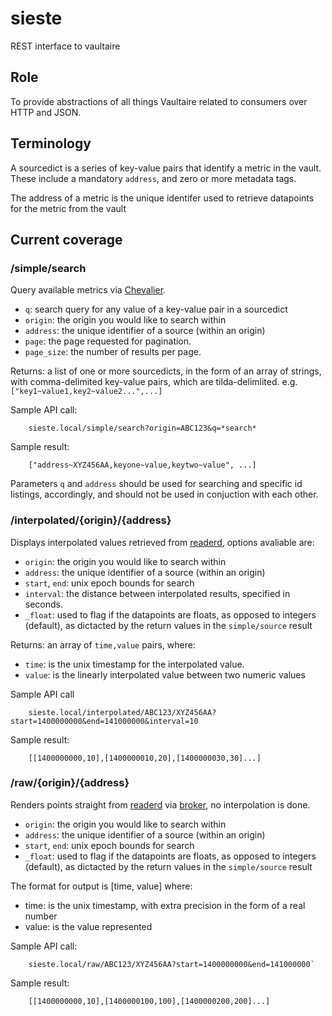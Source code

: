 sieste
======

REST interface to vaultaire

## Role
To provide abstractions of all things Vaultaire related to consumers over HTTP and JSON.


## Terminology

A sourcedict is a series of key-value pairs that identify a metric in the vault. These include a mandatory `address`, and zero or more metadata tags. 

The address of a metric is the unique identifer used to retrieve datapoints for the metric from the vault


## Current coverage

### /simple/search
Query available metrics via [Chevalier](https://github.com/anchor/chevalier).

* `q`: search query for any value of a key-value pair in a sourcedict
* `origin`: the origin you would like to search within
* `address`: the unique identifier of a source (within an origin)
* `page`: the page requested for pagination.
* `page_size`: the number of results per page.

Returns: a list of one or more sourcedicts, in the form of an array of strings, with comma-delimited key-value pairs, which are tilda-delimlited. e.g. `["key1~value1,key2~value2...",...]`

Sample API call: 

	    sieste.local/simple/search?origin=ABC123&q=*search* 

Sample result: 

	    ["address~XYZ456AA,keyone~value,keytwo~value", ...]

Parameters `q` and `address` should be used for searching and specific id listings, accordingly, and should not be used in conjuction with each other. 

### /interpolated/{origin}/{address}

Displays interpolated values retrieved from [readerd](https://github.com/anchor/vaultaire/blob/master/lib/Vaultaire/Reader.hs), options avaliable are:

* `origin`: the origin you would like to search within
* `address`: the unique identifier of a source (within an origin)
* `start`, `end`: unix epoch bounds for search
* `interval`: the distance between interpolated results, specified in seconds.
* `_float`: used to flag if the datapoints are floats, as opposed to integers (default), as dictacted by the return values in the `simple/source` result


Returns: an array of `time,value` pairs, where:

* `time`: is the unix timestamp for the interpolated value.
* `value`: is the linearly interpolated value between two numeric values
	
Sample API call

	    sieste.local/interpolated/ABC123/XYZ456AA?start=1400000000&end=141000000&interval=10

Sample result: 

	    [[1400000000,10],[1400000010,20],[1400000030,30]...]


### /raw/{origin}/{address}

Renders points straight from [readerd](https://github.com/anchor/vaultaire/blob/master/lib/Vaultaire/Reader.hs) via [broker](https://github.com/anchor/vaultaire/blob/master/lib/Vaultaire/Broker.hs), no interpolation is done.



* `origin`: the origin you would like to search within
* `address`: the unique identifier of a source (within an origin)
* `start`, `end`: unix epoch bounds for search
* `_float`: used to flag if the datapoints are floats, as opposed to integers (default), as dictacted by the return values in the `simple/source` result

The format for output is [time, value] where:

* time: is the unix timestamp, with extra precision in the form of a real number
* value: is the value represented

Sample API call: 

		sieste.local/raw/ABC123/XYZ456AA?start=1400000000&end=141000000`

Sample result: 

		[[1400000000,10],[1400000100,100],[1400000200,200]...]
